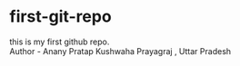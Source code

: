 # first-git-repo
this is my first github repo.
<br>
Author - Anany Pratap Kushwaha
Prayagraj , Uttar Pradesh
